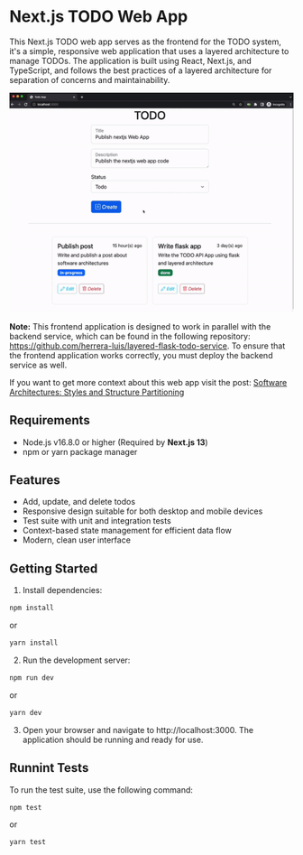 
# Next.js TODO Web App

This Next.js TODO web app serves as the frontend for the TODO system, it's a simple, responsive web application that uses a layered architecture to manage TODOs. The application is built using React, Next.js, and TypeScript, and follows the best practices of a layered architecture for separation of concerns and maintainability.

<p align="center">
  <img src="todo.gif" alt="animated" />
</p>

**Note:** This frontend application is designed to work in parallel with the backend service, which can be found in the following repository: https://github.com/herrera-luis/layered-flask-todo-service. To ensure that the frontend application works correctly, you must deploy the backend service as well.

If you want to get more context about this web app visit the post: [Software Architectures: Styles and Structure Partitioning](https://luisherrera.dev/software-architectures-styles-and-structure-partitioning#heading-todo-system-example)

## Requirements

* Node.js v16.8.0 or higher (Required by **Next.js 13**)
* npm or yarn package manager
## Features

* Add, update, and delete todos
* Responsive design suitable for both desktop and mobile devices
* Test suite with unit and integration tests
* Context-based state management for efficient data flow
* Modern, clean user interface

## Getting Started

1. Install dependencies:

```bash
npm install
```
or
``` bash
yarn install
```

2. Run the development server:

```bash
npm run dev
```
or

```bash
yarn dev
```

3. Open your browser and navigate to http://localhost:3000. The application should be running and ready for use.

## Runnint Tests

To run the test suite, use the following command:

```bash
npm test
```
or
```bash
yarn test
```

